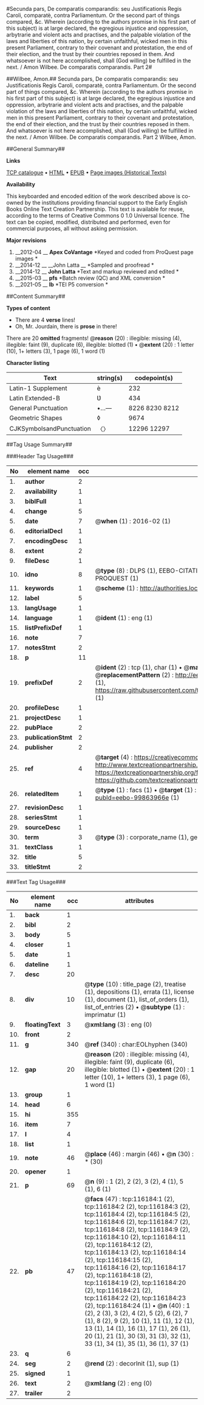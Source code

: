 #Secunda pars, De comparatis comparandis: seu Justificationis Regis Caroli, comparatè, contra Parliamentum. Or the second part of things compared, &c. Wherein (according to the authors promise in his first part of this subject) is at large declared, the egregious injustice and oppression, arbytrarie and violent acts and practises, and the palpable violation of the laws and liberties of this nation, by certain unfaithful, wicked men in this present Parliament, contrary to their covenant and protestation, the end of their election, and the trust by their countries reposed in them. And whatsoever is not here accomplished, shall (God willing) be fulfilled in the next. / Amon Wilbee. De comparatis comparandis. Part 2#

##Wilbee, Amon.##
Secunda pars, De comparatis comparandis: seu Justificationis Regis Caroli, comparatè, contra Parliamentum. Or the second part of things compared, &c. Wherein (according to the authors promise in his first part of this subject) is at large declared, the egregious injustice and oppression, arbytrarie and violent acts and practises, and the palpable violation of the laws and liberties of this nation, by certain unfaithful, wicked men in this present Parliament, contrary to their covenant and protestation, the end of their election, and the trust by their countries reposed in them. And whatsoever is not here accomplished, shall (God willing) be fulfilled in the next. / Amon Wilbee.
De comparatis comparandis. Part 2
Wilbee, Amon.

##General Summary##

**Links**

[TCP catalogue](http://www.ota.ox.ac.uk/tcp/)  • 
[HTML](http://tei.it.ox.ac.uk/tcp/Texts-HTML/free/A96/A96473.html)  • 
[EPUB](http://tei.it.ox.ac.uk/tcp/Texts-EPUB/free/A96/A96473.epub) • 
[Page images (Historical Texts)](https://historicaltexts.jisc.ac.uk/eebo-99863966e)

**Availability**

This keyboarded and encoded edition of the work described above is co-owned by the
    institutions providing financial support to the Early English Books Online Text Creation
    Partnership. This text is available for reuse, according to the terms of  Creative Commons 0 1.0 Universal
    licence. The text can be copied, modified, distributed and performed, even for commercial
    purposes, all without asking permission.

**Major revisions**

1. __2012-04 __ __Apex CoVantage__ *Keyed and coded from ProQuest page images *
1. __2014-12 __ __John Latta __ *Sampled and proofread *
1. __2014-12 __ __John Latta__ *Text and markup reviewed and edited *
1. __2015-03 __ __pfs__ *Batch review (QC) and XML conversion *
1. __2021-05 __ __lb__ *TEI P5 conversion *

##Content Summary##

**Types of content**

  * There are 4 **verse** lines!
  * Oh, Mr. Jourdain, there is **prose** in there!

There are 20 **omitted** fragments! 
 @__reason__ (20) : illegible: missing (4), illegible: faint (9), duplicate (6), illegible: blotted (1)  •  @__extent__ (20) : 1 letter (10), 1+ letters (3), 1 page (6), 1 word (1)

**Character listing**


|Text|string(s)|codepoint(s)|
|---|---|---|
|Latin-1 Supplement|è|232|
|Latin Extended-B|Ʋ|434|
|General Punctuation|•…—|8226 8230 8212|
|Geometric Shapes|◊|9674|
|CJKSymbolsandPunctuation|〈〉|12296 12297|

##Tag Usage Summary##

###Header Tag Usage###

|No|element name|occ|attributes|
|---|---|---|---|
|1.|__author__|2||
|2.|__availability__|1||
|3.|__biblFull__|1||
|4.|__change__|5||
|5.|__date__|7| @__when__ (1) : 2016-02 (1)|
|6.|__editorialDecl__|1||
|7.|__encodingDesc__|1||
|8.|__extent__|2||
|9.|__fileDesc__|1||
|10.|__idno__|8| @__type__ (8) : DLPS (1), EEBO-CITATION (1), VID (1), EEBO-PROQUEST (1), STC (3), PROQUEST (1)|
|11.|__keywords__|1| @__scheme__ (1) : http://authorities.loc.gov/ (1)|
|12.|__label__|5||
|13.|__langUsage__|1||
|14.|__language__|1| @__ident__ (1) : eng (1)|
|15.|__listPrefixDef__|1||
|16.|__note__|7||
|17.|__notesStmt__|2||
|18.|__p__|11||
|19.|__prefixDef__|2| @__ident__ (2) : tcp (1), char (1)  •  @__matchPattern__ (2) : ([0-9\-]+):([0-9IVX]+) (1), (.+) (1)  •  @__replacementPattern__ (2) : http://eebo.chadwyck.com/downloadtiff?vid=$1&page=$2 (1), https://raw.githubusercontent.com/textcreationpartnership/Texts/master/tcpchars.xml#$1 (1)|
|20.|__profileDesc__|1||
|21.|__projectDesc__|1||
|22.|__pubPlace__|2||
|23.|__publicationStmt__|2||
|24.|__publisher__|2||
|25.|__ref__|4| @__target__ (4) : https://creativecommons.org/publicdomain/zero/1.0/ (1), http://www.textcreationpartnership.org/docs/. (1), https://textcreationpartnership.org/faq/#faq05 (1), https://github.com/textcreationpartnership (1)|
|26.|__relatedItem__|1| @__type__ (1) : facs (1)  •  @__target__ (1) : https://data.historicaltexts.jisc.ac.uk/view?pubId=eebo-99863966e (1)|
|27.|__revisionDesc__|1||
|28.|__seriesStmt__|1||
|29.|__sourceDesc__|1||
|30.|__term__|3| @__type__ (3) : corporate_name (1), geographic_name (2)|
|31.|__textClass__|1||
|32.|__title__|5||
|33.|__titleStmt__|2||


###Text Tag Usage###

|No|element name|occ|attributes|
|---|---|---|---|
|1.|__back__|1||
|2.|__bibl__|2||
|3.|__body__|5||
|4.|__closer__|1||
|5.|__date__|1||
|6.|__dateline__|1||
|7.|__desc__|20||
|8.|__div__|10| @__type__ (10) : title_page (2), treatise (1), depositions (1), errata (1), license (1), document (1), list_of_orders (1), list_of_entries (2)  •  @__subtype__ (1) : imprimatur (1)|
|9.|__floatingText__|3| @__xml:lang__ (3) : eng (0)|
|10.|__front__|2||
|11.|__g__|340| @__ref__ (340) : char:EOLhyphen (340)|
|12.|__gap__|20| @__reason__ (20) : illegible: missing (4), illegible: faint (9), duplicate (6), illegible: blotted (1)  •  @__extent__ (20) : 1 letter (10), 1+ letters (3), 1 page (6), 1 word (1)|
|13.|__group__|1||
|14.|__head__|6||
|15.|__hi__|355||
|16.|__item__|7||
|17.|__l__|4||
|18.|__list__|1||
|19.|__note__|46| @__place__ (46) : margin (46)  •  @__n__ (30) : * (30)|
|20.|__opener__|1||
|21.|__p__|69| @__n__ (9) : 1 (2), 2 (2), 3 (2), 4 (1), 5 (1), 6 (1)|
|22.|__pb__|47| @__facs__ (47) : tcp:116184:1 (2), tcp:116184:2 (2), tcp:116184:3 (2), tcp:116184:4 (2), tcp:116184:5 (2), tcp:116184:6 (2), tcp:116184:7 (2), tcp:116184:8 (2), tcp:116184:9 (2), tcp:116184:10 (2), tcp:116184:11 (2), tcp:116184:12 (2), tcp:116184:13 (2), tcp:116184:14 (2), tcp:116184:15 (2), tcp:116184:16 (2), tcp:116184:17 (2), tcp:116184:18 (2), tcp:116184:19 (2), tcp:116184:20 (2), tcp:116184:21 (2), tcp:116184:22 (2), tcp:116184:23 (2), tcp:116184:24 (1)  •  @__n__ (40) : 1 (2), 2 (3), 3 (2), 4 (2), 5 (2), 6 (2), 7 (1), 8 (2), 9 (2), 10 (1), 11 (1), 12 (1), 13 (1), 14 (1), 16 (1), 17 (1), 26 (1), 20 (1), 21 (1), 30 (3), 31 (3), 32 (1), 33 (1), 34 (1), 35 (1), 36 (1), 37 (1)|
|23.|__q__|6||
|24.|__seg__|2| @__rend__ (2) : decorInit (1), sup (1)|
|25.|__signed__|1||
|26.|__text__|2| @__xml:lang__ (2) : eng (0)|
|27.|__trailer__|2||

